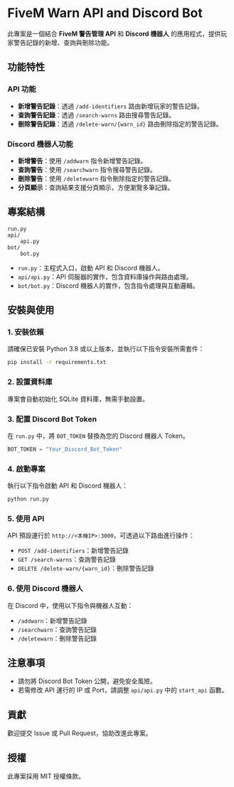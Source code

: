 
# FiveM Warn API and Discord Bot

此專案是一個結合 **FiveM 警告管理 API** 和 **Discord 機器人** 的應用程式，提供玩家警告記錄的新增、查詢與刪除功能。

## 功能特性

### API 功能
- **新增警告記錄**：透過 `/add-identifiers` 路由新增玩家的警告記錄。
- **查詢警告記錄**：透過 `/search-warns` 路由搜尋警告記錄。
- **刪除警告記錄**：透過 `/delete-warn/{warn_id}` 路由刪除指定的警告記錄。

### Discord 機器人功能
- **新增警告**：使用 `/addwarn` 指令新增警告記錄。
- **查詢警告**：使用 `/searchwarn` 指令搜尋警告記錄。
- **刪除警告**：使用 `/deletewarn` 指令刪除指定的警告記錄。
- **分頁顯示**：查詢結果支援分頁顯示，方便瀏覽多筆記錄。

## 專案結構
```
run.py
api/
    api.py
bot/
    bot.py
```
- `run.py`：主程式入口，啟動 API 和 Discord 機器人。
- `api/api.py`：API 伺服器的實作，包含資料庫操作與路由處理。
- `bot/bot.py`：Discord 機器人的實作，包含指令處理與互動邏輯。

## 安裝與使用

### 1. 安裝依賴
請確保已安裝 Python 3.8 或以上版本，並執行以下指令安裝所需套件：

```bash
pip install -r requirements.txt
```

### 2. 設置資料庫
專案會自動初始化 SQLite 資料庫，無需手動設置。

### 3. 配置 Discord Bot Token
在 `run.py` 中，將 `BOT_TOKEN` 替換為您的 Discord 機器人 Token。

```python
BOT_TOKEN = "Your_Discord_Bot_Token"
```

### 4. 啟動專案
執行以下指令啟動 API 和 Discord 機器人：

```bash
python run.py
```

### 5. 使用 API
API 預設運行於 `http://<本機IP>:3000`，可透過以下路由進行操作：
- `POST /add-identifiers`：新增警告記錄
- `GET /search-warns`：查詢警告記錄
- `DELETE /delete-warn/{warn_id}`：刪除警告記錄

### 6. 使用 Discord 機器人
在 Discord 中，使用以下指令與機器人互動：
- `/addwarn`：新增警告記錄
- `/searchwarn`：查詢警告記錄
- `/deletewarn`：刪除警告記錄

## 注意事項
- 請勿將 Discord Bot Token 公開，避免安全風險。
- 若需修改 API 運行的 IP 或 Port，請調整 `api/api.py` 中的 `start_api` 函數。

## 貢獻
歡迎提交 Issue 或 Pull Request，協助改進此專案。

## 授權
此專案採用 MIT 授權條款。
